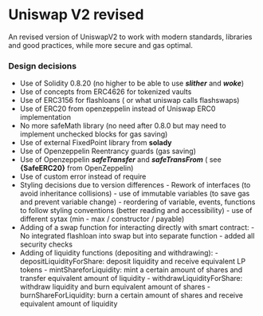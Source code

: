 # Uniswap V2 revised

An revised version of UniswapV2 to work with modern standards, libraries and good practices, while more secure and gas optimal.

### Design decisions

- Use of Solidity 0.8.20 (no higher to be able to use ***slither*** and ***woke***)
- Use of concepts from ERC4626 for tokenized vaults
- Use of ERC3156 for flashloans ( or what uniswap calls flashswaps)
- Use of ERC20 from openzeppelin instead of Uniswap ERC0 implementation
- No more safeMath library (no need after 0.8.0 but may need to implement unchecked blocks for gas saving)
- Use of external FixedPoint library from **solady**
- Use of Openzeppelin Reentrancy guards (gas saving)
- Use of Openzeppelin ***safeTransfer*** and ***safeTransFrom*** ( see __{SafeERC20}__ from OpenZeppelin)
- Use of custom error instead of require
- Styling decisions due to version differences
         - Rework of interfaces (to avoid inheritance collisions)
         - use of immutable variables (to save gas and prevent variable change)
         - reordering of variable, events, functions to follow styling conventions (better reading and accessibility)
         - use of different sytax (min - max / constructor / payable)
- Adding of a swap function for interacting directly with smart contract:
        - No integrated flashloan into swap but into separate function
        - added all security checks 
- Adding of liquidity functions (depositing and withdrawing):
        - depositLiquidityForShare: deposit liquidity and receive equivalent LP tokens
        - mintShareforLiquidity: mint a certain amount of shares and transfer equivalent amount of liquidity
        - withdrawLiquidityForShare: withdraw liquidity and burn equivalent amount of shares
        - burnShareForLiquidity: burn a certain amount of shares and receive equivalent amount of liquidity
